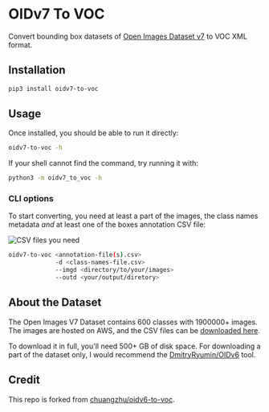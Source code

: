 # OIDv7 To VOC

Convert bounding box datasets of [Open Images Dataset v7](https://storage.googleapis.com/openimages/web/index.html) to VOC XML format.

## Installation

```sh
pip3 install oidv7-to-voc
```

## Usage

Once installed, you should be able to run it directly:

```sh
oidv7-to-voc -h
```

If your shell cannot find the command, try running it with:

```sh
python3 -m oidv7_to_voc -h
```

### CLI options

To start converting, you need at least a part of the images, the class names metadata *and* at least one of the boxes annotation CSV file:

![CSV files you need](https://user-images.githubusercontent.com/31200881/95124534-2902e600-0786-11eb-8702-4fbde2ef3aee.png)

```sh
oidv7-to-voc <annotation-file(s).csv>
             -d <class-names-file.csv> 
             --imgd <directory/to/your/images>
             --outd <your/output/diretory>
```

## About the Dataset

The Open Images V7 Dataset contains 600 classes with 1900000+ images. The images are hosted on AWS, and the CSV files can be [downloaded here](https://storage.googleapis.com/openimages/web/download.html).

To download it in full, you'll need 500+ GB of disk space. For downloading a part of the dataset only, I would recommend the [DmitryRyumin/OIDv6](https://github.com/DmitryRyumin/OIDv6) tool.

## Credit

This repo is forked from [chuangzhu/oidv6-to-voc](https://github.com/chuangzhu/oidv6-to-voc).
